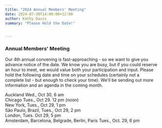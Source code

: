 ```yaml
---
title: "2024 Annual Members' Meeting"
date: 2024-07-30T14:00:00+12:00
author: Kathy Davis
summary: "Please Hold the Date!"


---
```


### Annual Members' Meeting  
Our 4th annual convening is fast-approaching - so we want to give you advance notice of the date. We know you are busy, but if you could reserve an hour to meet, we would value both your participation and input. Please hold the following date and time on your schedules (certainly not a complete list - but enough to check your time). We'll be sending out more information and an agenda in the coming month.  

Auckland Wed., Oct 30, 6 am  
Chicago Tues., Oct 29. 12 pm (noon)  
New York, Tues., Oct 29, 1 pm  
São Paulo, Brazil, Tues., Oct 29, 2 pm  
London, Tues. Oct 29, 5 pm  
Amsterdam, Barcelona, Belgrade, Berlin, Paris Tues., Oct. 29, 6 pm  

